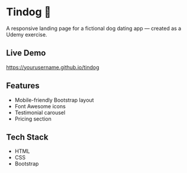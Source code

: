 # Tindog 🐶

A responsive landing page for a fictional dog dating app — created as a Udemy exercise.

## Live Demo
https://yourusername.github.io/tindog

## Features
- Mobile-friendly Bootstrap layout
- Font Awesome icons
- Testimonial carousel
- Pricing section

## Tech Stack
- HTML
- CSS
- Bootstrap


